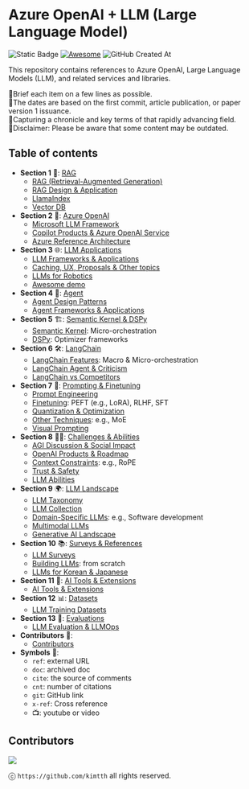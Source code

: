 # Azure OpenAI + LLM (Large Language Model) 

![Static Badge](https://img.shields.io/badge/llm-azure_openai-blue?style=flat-square) <a href="https://awesome.re"><img src="https://awesome.re/badge-flat2.svg" alt="Awesome"></a> ![GitHub Created At](https://img.shields.io/github/created-at/kimtth/awesome-azure-openai-llm?style=flat-square)

This repository contains references to Azure OpenAI, Large Language Models (LLM), and related services and libraries.

🔹Brief each item on a few lines as possible. <br/>
🔹The dates are based on the first commit, article publication, or paper version 1 issuance. <br/>
🔹Capturing a chronicle and key terms of that rapidly advancing field. <br/>
🔹Disclaimer: Please be aware that some content may be outdated.

## Table of contents

- **Section 1** 🎯: [RAG](section/rag.md/#rag-retrieval-augmented-generation)
  - [RAG (Retrieval-Augmented Generation)](section/rag.md/#what-is-the-rag-retrieval-augmented-generation)
  - [RAG Design & Application](section/rag.md/#advanced-rag)
  - [LlamaIndex](section/rag.md/#llamaindex)
  - [Vector DB](section/rag.md/#vector-database-comparison)
- **Section 2** 🌌: [Azure OpenAI](section/aoai.md/#azure-openai-and-reference-architecture)
  - [Microsoft LLM Framework](section/aoai.md/#microsoft-azure-openai-relevant-llm-framework)
  - [Copilot Products & Azure OpenAI Service](section/aoai.md/#copilot-products)
  - [Azure Reference Architecture](section/aoai.md/#azure-reference-architectures)
- **Section 3** 🌐: [LLM Applications](section/app.md/#applications-and-frameworks)
  - [LLM Frameworks & Applications](section/app.md/#applications-frameworks-and-user-interface-uiux)
  - [Caching, UX, Proposals & Other topics](section/app.md/#caching)
  - [LLMs for Robotics](section/app.md/#llm-for-robotics-bridging-ai-and-robotics)
  - [Awesome demo](section/app.md/#awesome-demo)
- **Section 4** 🤖: [Agent](section/agent.md/#agent)
  - [Agent Design Patterns](section/agent.md/#agent-design-patterns)
  - [Agent Frameworks & Applications](section/agent.md/#agent-framework)
- **Section 5** 🏗️: [Semantic Kernel & DSPy](section/sk_dspy.md/#microsoft-semantic-kernel-and-stanford-nlp-dspy)
  - [Semantic Kernel](section/sk_dspy.md/#semantic-kernel): Micro-orchestration
  - [DSPy](section/sk_dspy.md/#dspy): Optimizer frameworks
- **Section 6** 🛠️: [LangChain](section/langchain.md/#langchain-features-usage-and-comparisons)
  - [LangChain Features](section/langchain.md/#langchain-feature-matrix--cheetsheet): Macro & Micro-orchestration
  - [LangChain Agent & Criticism](section/langchain.md/#langchain-chain-type-chains--summarizer)
  - [LangChain vs Competitors](section/langchain.md/#langchain-vs-competitors)
- **Section 7** 🧠: [Prompting & Finetuning](section/prompt_ft.md/#prompt-engineering-finetuning-and-visual-prompts)
  - [Prompt Engineering](section/prompt_ft.md/#prompt-engineering)
  - [Finetuning](section/prompt_ft.md/#finetuning): PEFT (e.g., LoRA), RLHF, SFT
  - [Quantization & Optimization](section/prompt_ft.md/#quantization-techniques)
  - [Other Techniques](section/prompt_ft.md/#other-techniques-and-llm-patterns): e.g., MoE
  - [Visual Prompting](section/prompt_ft.md/#visual-prompting--visual-grounding)
- **Section 8** 🏄‍♂️: [Challenges & Abilities](section/chab.md/#large-language-model-challenges-and-solutions)
  - [AGI Discussion & Social Impact](section/chab.md/#agi-discussion-and-social-impact)
  - [OpenAI Products & Roadmap](section/chab.md/#openais-roadmap-and-products)
  - [Context Constraints](section/chab.md/#context-constraints): e.g., RoPE
  - [Trust & Safety](section/chab.md/#trustworthy-safe-and-secure-llm)
  - [LLM Abilities](section/chab.md/#large-language-model-is-abilities)
- **Section 9** 🌍: [LLM Landscape](section/llm.md/#large-language-model-landscape)
  - [LLM Taxonomy](section/llm.md/#large-language-models-in-2023)
  - [LLM Collection](section/llm.md/#large-language-model-collection)
  - [Domain-Specific LLMs](section/llm.md/#llm-for-domain-specific): e.g., Software development
  - [Multimodal LLMs](section/llm.md/#mllm-multimodal-large-language-model)
  - [Generative AI Landscape](section/llm.md/#generative-ai-landscape)
- **Section 10** 📚: [Surveys & References](section/survey_ref.md/#survey-and-reference)
  - [LLM Surveys](section/survey_ref.md/#survey-on-large-language-models)
  - [Building LLMs](section/survey_ref.md/#build-an-llms-from-scratch-picogpt-and-lit-gpt): from scratch
  - [LLMs for Korean & Japanese](section/survey_ref.md/#llm-materials-for-east-asian-languages)
- **Section 11** 🧰: [AI Tools & Extensions](section/ai_tool.md/#general-ai-tools-and-extensions)
  - [AI Tools & Extensions](section/ai_tool.md/#section-10-general-ai-tools-and-extensions)
- **Section 12** 📊: [Datasets](section/dataset.md/#section-11-datasets-for-llm-training)
  - [LLM Training Datasets](section/dataset.md/#datasets-for-llm-training)
- **Section 13** 📝: [Evaluations](section/eval.md/#section-12-evaluating-large-language-models--llmops)
  - [LLM Evaluation & LLMOps](section/eval.md/#evaluating-large-language-models--llmops)
- **Contributors** 👀: 
  - [Contributors](#contributors)
- **Symbols** 🔑:
  - `ref`: external URL
  - `doc`: archived doc
  - `cite`: the source of comments
  - `cnt`: number of citations
  - `git`: GitHub link
  - `x-ref`: Cross reference
  - 📺: youtube or video

## **Contributors**

<a href="https://github.com/kimtth/awesome-azure-openai-llm/graphs/contributors">
  <img src="https://contrib.rocks/image?repo=kimtth/awesome-azure-openai-llm" />
</a>

ⓒ `https://github.com/kimtth` all rights reserved.